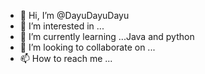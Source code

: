 - 👋 Hi, I’m @DayuDayuDayu
- 👀 I’m interested in ...
- 🌱 I’m currently learning ...Java and python 
- 💞️ I’m looking to collaborate on ...
- 📫 How to reach me ...

<!---
DayuDayuDayu/DayuDayuDayu is a ✨ special ✨ repository because its `README.md` (this file) appears on your GitHub profile.
You can click the Preview link to take a look at your changes.
--->
